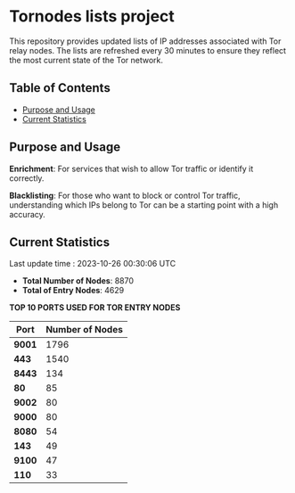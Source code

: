 # Tornodes lists project

This repository provides updated lists of IP addresses associated with Tor relay nodes. The lists are refreshed every 30 minutes to ensure they reflect the most current state of the Tor network.

## Table of Contents

- [Purpose and Usage](#purpose-and-usage)
- [Current Statistics](#current-statistics)


## Purpose and Usage

**Enrichment**: For services that wish to allow Tor traffic or identify it correctly.

**Blacklisting**: For those who want to block or control Tor traffic, understanding which IPs belong to Tor can be a starting point with a high accuracy.

## Current Statistics

Last update time : 2023-10-26 00:30:06 UTC

- **Total Number of Nodes**: 8870
- **Total of Entry Nodes**: 4629

**TOP 10 PORTS USED FOR TOR ENTRY NODES**

| **Port** | **Number of Nodes** |
|------|-----------------|
| **9001**   | 1796  |
| **443**   | 1540  |
| **8443**   | 134  |
| **80**   | 85  |
| **9002**   | 80  |
| **9000**   | 80  |
| **8080**   | 54  |
| **143**   | 49  |
| **9100**   | 47  |
| **110**   | 33  |

